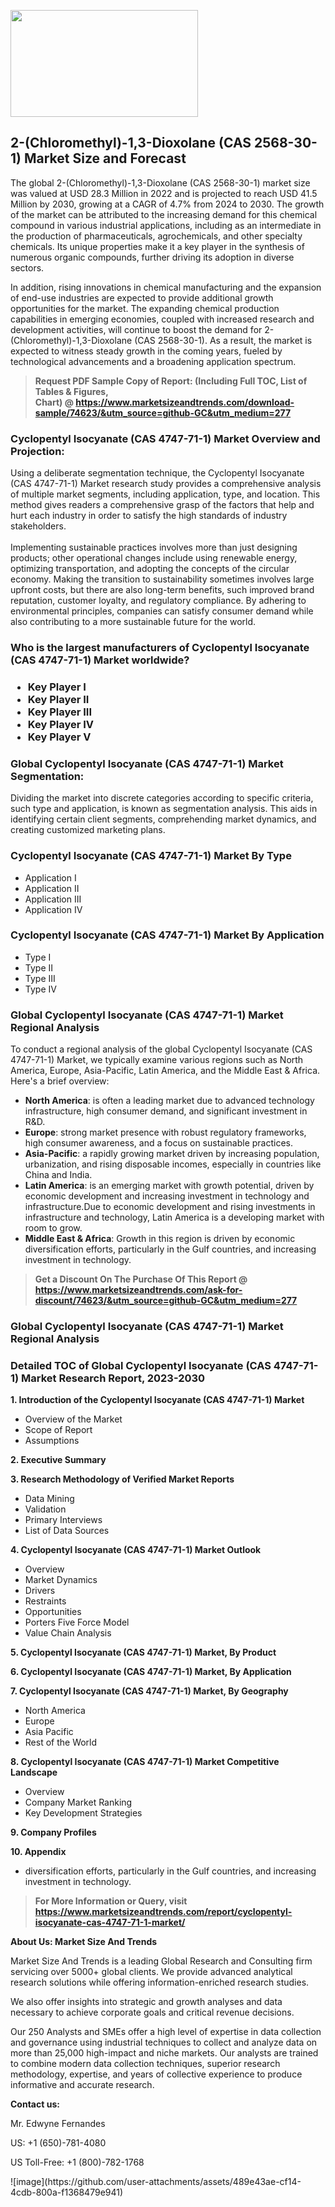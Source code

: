 <p><img class="alignnone size-medium wp-image-20088" src="https://ffe5etoiles.com/wp-content/uploads/2024/12/MST1-300x171.png" alt="" width="300" height="171" /></p><h2>2-(Chloromethyl)-1,3-Dioxolane (CAS 2568-30-1) Market Size and Forecast</h2><p>The global 2-(Chloromethyl)-1,3-Dioxolane (CAS 2568-30-1) market size was valued at USD 28.3 Million in 2022 and is projected to reach USD 41.5 Million by 2030, growing at a CAGR of 4.7% from 2024 to 2030. The growth of the market can be attributed to the increasing demand for this chemical compound in various industrial applications, including as an intermediate in the production of pharmaceuticals, agrochemicals, and other specialty chemicals. Its unique properties make it a key player in the synthesis of numerous organic compounds, further driving its adoption in diverse sectors.</p><p>In addition, rising innovations in chemical manufacturing and the expansion of end-use industries are expected to provide additional growth opportunities for the market. The expanding chemical production capabilities in emerging economies, coupled with increased research and development activities, will continue to boost the demand for 2-(Chloromethyl)-1,3-Dioxolane (CAS 2568-30-1). As a result, the market is expected to witness steady growth in the coming years, fueled by technological advancements and a broadening application spectrum.</p></p><blockquote id="" class=""><strong>Request PDF Sample Copy of Report: (Including Full TOC, List of Tables &amp; Figures, Chart)&nbsp;@&nbsp;<strong><a href="https://www.marketsizeandtrends.com/download-sample/74623/&utm_source=github-GC&utm_medium=277" target="_blank">https://www.marketsizeandtrends.com/download-sample/74623/&utm_source=github-GC&utm_medium=277</a></strong></strong></blockquote><h3 id="" class="">Cyclopentyl Isocyanate (CAS 4747-71-1) Market&nbsp;Overview and Projection:</h3><p id="" class="">Using a deliberate segmentation technique, the Cyclopentyl Isocyanate (CAS 4747-71-1) Market research study provides a comprehensive analysis of multiple market segments, including application, type, and location. This method gives readers a comprehensive grasp of the factors that help and hurt each industry in order to satisfy the high standards of industry stakeholders. <br /> <br />Implementing sustainable practices involves more than just designing products; other operational changes include using renewable energy, optimizing transportation, and adopting the concepts of the circular economy. Making the transition to sustainability sometimes involves large upfront costs, but there are also long-term benefits, such improved brand reputation, customer loyalty, and regulatory compliance. By adhering to environmental principles, companies can satisfy consumer demand while also contributing to a more sustainable future for the world.</p><h3 id="" class="">Who is the largest manufacturers of&nbsp;Cyclopentyl Isocyanate (CAS 4747-71-1) Market worldwide?</h3><h3 class=""><p><ul><li>Key Player I </li><li> Key Player II </li><li> Key Player III </li><li> Key Player IV </li><li> Key Player V</li></ul></p></h3><h3 id="" class="">Global&nbsp;Cyclopentyl Isocyanate (CAS 4747-71-1) Market Segmentation:</h3><p id="" class="">Dividing the market into discrete categories according to specific criteria, such type and application, is known as segmentation analysis. This aids in identifying certain client segments, comprehending market dynamics, and creating customized marketing plans.</p><h3 id="" class="">Cyclopentyl Isocyanate (CAS 4747-71-1) Market&nbsp;By Type</h3><p><p><ul><li>Application I</li><li> Application II</li><li> Application III</li><li> Application IV</p></li></ul></p></p><h3 id="" class="">Cyclopentyl Isocyanate (CAS 4747-71-1) Market&nbsp;By Application</h3><p class=""><p><ul><li>Type I</li><li> Type II</li><li> Type III</li><li> Type IV</li></ul></p></p><h3 id="" class="">Global Cyclopentyl Isocyanate (CAS 4747-71-1) Market Regional Analysis</h3><p id="" class="">To conduct a regional analysis of the global Cyclopentyl Isocyanate (CAS 4747-71-1) Market, we typically examine various regions such as North America, Europe, Asia-Pacific, Latin America, and the Middle East &amp; Africa. Here's a brief overview:</p><ul><li><strong>North America</strong>: is often a leading market due to advanced technology infrastructure, high consumer demand, and significant investment in R&amp;D.</li><li><strong>Europe</strong>: strong market presence with robust regulatory frameworks, high consumer awareness, and a focus on sustainable practices.</li><li><strong>Asia-Pacific</strong>: a rapidly growing market driven by increasing population, urbanization, and rising disposable incomes, especially in countries like China and India.</li><li><strong>Latin America</strong>: is an emerging market with growth potential, driven by economic development and increasing investment in technology and infrastructure.Due to economic development and rising investments in infrastructure and technology, Latin America is a developing market with room to grow.</li><li><strong>Middle East &amp; Africa</strong>: Growth in this region is driven by economic diversification efforts, particularly in the Gulf countries, and increasing investment in technology.</li></ul><blockquote id="" class=""><strong>Get a Discount On The Purchase Of This Report @ <strong><a href="https://www.marketsizeandtrends.com/ask-for-discount/74623/&utm_source=github-GC&utm_medium=277" target="_blank">https://www.marketsizeandtrends.com/ask-for-discount/74623/&utm_source=github-GC&utm_medium=277</a></strong></strong></blockquote><h3 id="" class="">Global Cyclopentyl Isocyanate (CAS 4747-71-1) Market Regional Analysis</h3><h3 id="" class="">Detailed TOC of Global Cyclopentyl Isocyanate (CAS 4747-71-1) Market Research Report, 2023-2030</h3><p id="" class=""><strong>1. Introduction of the Cyclopentyl Isocyanate (CAS 4747-71-1) Market</strong></p><ul><li>Overview of the Market</li><li>Scope of Report</li><li>Assumptions</li></ul><p id="" class=""><strong>2. Executive Summary</strong></p><p id="" class=""><strong>3. Research Methodology of Verified Market Reports</strong></p><ul><li>Data Mining</li><li>Validation</li><li>Primary Interviews</li><li>List of Data Sources</li></ul><p id="" class=""><strong>4. Cyclopentyl Isocyanate (CAS 4747-71-1) Market Outlook</strong></p><ul><li>Overview</li><li>Market Dynamics</li><li>Drivers</li><li>Restraints</li><li>Opportunities</li><li>Porters Five Force Model</li><li>Value Chain Analysis</li></ul><p id="" class=""><strong>5. Cyclopentyl Isocyanate (CAS 4747-71-1) Market, By Product</strong></p><p id="" class=""><strong>6. Cyclopentyl Isocyanate (CAS 4747-71-1) Market, By Application</strong></p><p id="" class=""><strong>7. Cyclopentyl Isocyanate (CAS 4747-71-1) Market, By Geography</strong></p><ul><li>North America</li><li>Europe</li><li>Asia Pacific</li><li>Rest of the World</li></ul><p id="" class=""><strong>8. Cyclopentyl Isocyanate (CAS 4747-71-1) Market Competitive Landscape</strong></p><ul><li>Overview</li><li>Company Market Ranking</li><li>Key Development Strategies</li></ul><p id="" class=""><strong>9. Company Profiles</strong></p><p id="" class=""><strong>10. Appendix</strong></p><ul><li>diversification efforts, particularly in the Gulf countries, and increasing investment in technology.</li></ul><blockquote id="" class=""><strong>For More Information or Query, visit <strong><strong><a href="https://www.marketsizeandtrends.com/report/cyclopentyl-isocyanate-cas-4747-71-1-market/" target="_blank">https://www.marketsizeandtrends.com/report/cyclopentyl-isocyanate-cas-4747-71-1-market/</a></strong></strong></strong></blockquote><p id="" class=""><strong>About Us: Market Size And Trends</strong></p><p id="" class="">Market Size And Trends is a leading Global Research and Consulting firm servicing over 5000+ global clients. We provide advanced analytical research solutions while offering information-enriched research studies.</p><p id="" class="">We also offer insights into strategic and growth analyses and data necessary to achieve corporate goals and critical revenue decisions.</p><p id="" class="">Our 250 Analysts and SMEs offer a high level of expertise in data collection and governance using industrial techniques to collect and analyze data on more than 25,000 high-impact and niche markets. Our analysts are trained to combine modern data collection techniques, superior research methodology, expertise, and years of collective experience to produce informative and accurate research.</p><p id="" class=""><strong>Contact us:</strong></p><p id="" class="">Mr. Edwyne Fernandes</p><p id="" class="">US: +1 (650)-781-4080</p><p id="" class="">US Toll-Free: +1 (800)-782-1768</p>
![image](https://github.com/user-attachments/assets/489e43ae-cf14-4cdb-800a-f1368479e941)
